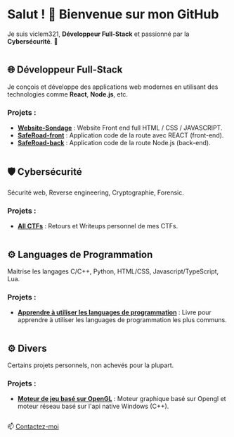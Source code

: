# Salut ! 👋 Bienvenue sur mon GitHub

Je suis viclem321, **Développeur Full-Stack** et passionné par la **Cybersécurité**. 🚀


<img src="https://via.placeholder.com/1x30" alt="" style="display:block;" />


## 🌐 Développeur Full-Stack
Je conçois et développe des applications web modernes en utilisant des technologies comme **React**, **Node.js**, etc.

### Projets :
- [**Website-Sondage**](https://github.com/viclem321/Website-Sondage) : Website Front end full HTML / CSS / JAVASCRIPT.
- [**SafeRoad-front**](https://github.com/VP-Labs/SafeRoad-front) : Application code de la route avec REACT (front-end).
- [**SafeRoad-back**](https://github.com/VP-Labs/SafeRoad-back) : Application code de la route Node.js (back-end).


<img src="https://via.placeholder.com/1x30" alt="" style="display:block;" />


## 🛡️ Cybersécurité
Sécurité web, Reverse engineering, Cryptographie, Forensic. 

### Projets :
- [**All CTFs**](https://github.com/viclem321/null) : Retours et Writeups personnel de mes CTFs.


<img src="https://via.placeholder.com/1x30" alt="" style="display:block;" />


## ⚙️ Languages de Programmation
Maitrise les langages C/C++, Python, HTML/CSS, Javascript/TypeScript, Lua.

### Projets :
- [**Apprendre à utiliser les languages de programmation**](https://github.com/viclem321/null) : Livre pour apprendre à utiliser les languages de programmation les plus communs.<br>


<img src="https://via.placeholder.com/1x30" alt="" style="display:block;" />


## ⚙️ Divers
Certains projets personnels, non achevés pour la plupart. 

### Projets :
- [**Moteur de jeu basé sur OpenGL**](https://github.com/viclem321/null) : Moteur graphique basé sur Opengl et moteur réseau basé sur l'api native Windows (C++).


<img src="https://via.placeholder.com/1x30" alt="" style="display:block;" />


📫 [Contactez-moi](mailto:viclem1614@gmail.com)





